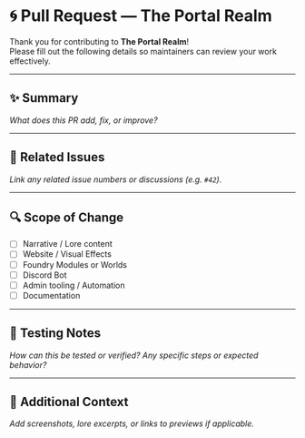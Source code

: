 # 🌀 Pull Request — The Portal Realm

Thank you for contributing to **The Portal Realm**!  
Please fill out the following details so maintainers can review your work effectively.

---

## ✨ Summary
_What does this PR add, fix, or improve?_

---

## 📂 Related Issues
_Link any related issue numbers or discussions (e.g. `#42`)._

---

## 🔍 Scope of Change
- [ ] Narrative / Lore content
- [ ] Website / Visual Effects
- [ ] Foundry Modules or Worlds
- [ ] Discord Bot
- [ ] Admin tooling / Automation
- [ ] Documentation

---

## 🧪 Testing Notes
_How can this be tested or verified? Any specific steps or expected behavior?_

---

## 🧭 Additional Context
_Add screenshots, lore excerpts, or links to previews if applicable._
